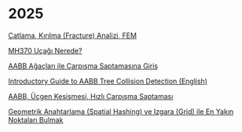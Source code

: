 # 2025

[Çatlama, Kırılma (Fracture) Analizi, FEM](03/catlama_fracture_analysis_fem.html)

[MH370 Uçağı Nerede?](03/mh370.html)

[AABB Ağaçları ile Çarpışma Saptamasına Giriş](04/aabb-randall-tr.html)

[Introductory Guide to AABB Tree Collision Detection (English)](04/aabb-randall.html)

[AABB, Üçgen Kesişmesi, Hızlı Çarpışma Saptaması](04/aabb_ucgen_kesismesi_carpisma_saptamasi.html)

[](04/coll1.html)

[Geometrik Anahtarlama (Spatial Hashing) ve Izgara (Grid) ile En Yakın Noktaları Bulmak](04/hash-grid-coll.html)

[](04/tst3.html)

